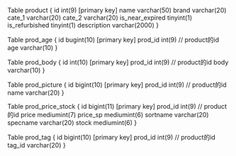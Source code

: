 Table product {
  id               int(9) [primary key]
  name             varchar(50)
  brand            varchar(20)
  cate_1           varchar(20)
  cate_2           varchar(20)
  is_near_expired  tinyint(1)
  is_refurbished   tinyint(1)
  description      varchar(2000)
}

Table prod_age {
  id        bugint(10) [primary key]
  prod_id   int(9)          // product的id
  age       varchar(10)
}

Table prod_body {
  id        int(10) [primary key]
  prod_id   int(9)          // product的id
  body      varchar(10)
}

Table prod_picture {
  id        bigint(10) [primary key]
  prod_id   int(9)         // product的id
  name      varchar(20)
}

Table prod_price_stock {
  id          bigint(11) [primary key]
  prod_id     int(9)         // product的id
  price       mediumint(7)
  price_sp    mediumint(6)
  sortname    varchar(20)
  specname    varchar(20)
  stock       mediumint(6)
}

Table prod_tag {
  id       bigint(10) [primary key]
  prod_id  int(9)          // product的id
  tag_id   varchar(20)
}
